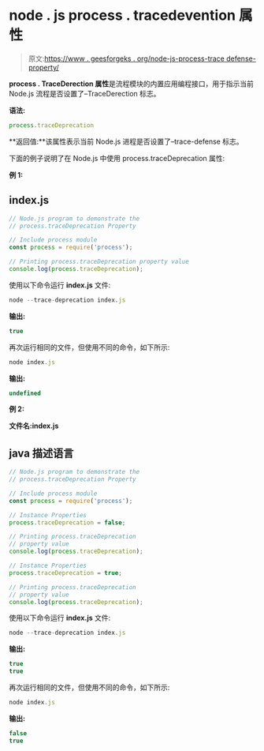 # node . js process . tracedevention 属性

> 原文:[https://www . geesforgeks . org/node-js-process-trace defense-property/](https://www.geeksforgeeks.org/node-js-process-tracedeprecation-property/)

**process . TraceDerection 属性**是流程模块的内置应用编程接口，用于指示当前 Node.js 流程是否设置了–TraceDerection 标志。

**语法:**

```js
process.traceDeprecation
```

**返回值:**该属性表示当前 Node.js 进程是否设置了–trace-defense 标志。

下面的例子说明了在 Node.js 中使用 process.traceDeprecation 属性:

**例 1:**

## index.js

```js
// Node.js program to demonstrate the
// process.traceDeprecation Property

// Include process module
const process = require('process');

// Printing process.traceDeprecation property value
console.log(process.traceDeprecation);
```

使用以下命令运行 **index.js** 文件:

```js
node --trace-deprecation index.js
```

**输出:**

```js
true
```

再次运行相同的文件，但使用不同的命令，如下所示:

```js
node index.js
```

**输出:**

```js
undefined
```

**例 2:**

**文件名:index.js**

## java 描述语言

```js
// Node.js program to demonstrate the
// process.traceDeprecation Property

// Include process module
const process = require('process');

// Instance Properties 
process.traceDeprecation = false;

// Printing process.traceDeprecation
// property value
console.log(process.traceDeprecation);

// Instance Properties 
process.traceDeprecation = true;

// Printing process.traceDeprecation
// property value
console.log(process.traceDeprecation);
```

使用以下命令运行 **index.js** 文件:

```js
node --trace-deprecation index.js
```

**输出:**

```js
true
true
```

再次运行相同的文件，但使用不同的命令，如下所示:

```js
node index.js
```

**输出:**

```js
false
true
```